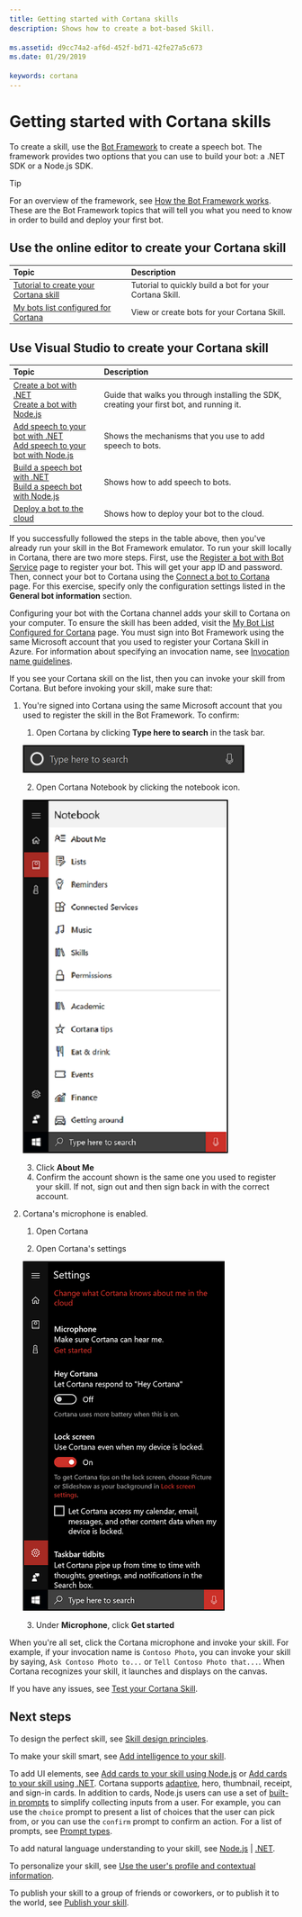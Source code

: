 ```yaml
---
title: Getting started with Cortana skills
description: Shows how to create a bot-based Skill.

ms.assetid: d9cc74a2-af6d-452f-bd71-42fe27a5c673
ms.date: 01/29/2019

keywords: cortana
--- 
```


# Getting started with Cortana skills

To create a skill, use the [Bot Framework](https://docs.microsoft.com/bot-framework) to create a speech bot. The framework provides two options that you can use to build your bot: a .NET SDK or a Node.js SDK.

>[!TIP]
> For an overview of the framework, see [How the Bot Framework works](https://docs.microsoft.com/azure/bot-service/bot-service-overview-readme?view=azure-bot-service-3.0). These are the Bot Framework topics that will tell you what you need to know in order to build and deploy your first bot.

## Use the online editor to create your Cortana skill

| Topic | Description |
|:--- |:--- |
| [Tutorial to create your Cortana skill](./mva22-hello-world.md) | Tutorial to quickly build a bot for your Cortana Skill. |
| [My bots list configured for Cortana](https://dev.botframework.com/bots?c=cortana) | View or create  bots for your Cortana Skill. |

## Use Visual Studio to create your Cortana skill

| Topic | Description |
|:--- |:--- | 
|[Create a bot with .NET](https://docs.microsoft.com/azure/bot-service/dotnet/bot-builder-dotnet-sdk-quickstart?view=azure-bot-service-3.0)<br />[Create a bot with Node.js](https://docs.microsoft.com/azure/bot-service/javascript/bot-builder-javascript-quickstart?view=azure-bot-service-3.0) | Guide that walks you through installing the SDK, creating your first bot, and running it.
|[Add speech to your bot with .NET](https://docs.microsoft.com/azure/bot-service/dotnet/bot-builder-dotnet-text-to-speech?view=azure-bot-service-3.0)<br />[Add speech to your bot with Node.js](https://docs.microsoft.com/azure/bot-service/nodejs/bot-builder-nodejs-text-to-speech?view=azure-bot-service-3.0)|Shows the mechanisms that you use to add speech to bots.
|[Build a speech bot with .NET](https://docs.microsoft.com/azure/bot-service/dotnet/bot-builder-dotnet-cortana-skill?view=azure-bot-service-3.0)<br />[Build a speech bot with Node.js](https://docs.microsoft.com/azure/bot-service/nodejs/bot-builder-nodejs-cortana-skill?view=azure-bot-service-3.0)|Shows how to add speech to bots.
|[Deploy a bot to the cloud](https://docs.microsoft.com/azure/bot-service/bot-service-build-continuous-deployment?view=azure-bot-service-3.0)|Shows how to deploy your bot to the cloud.

If you successfully followed the steps in the table above, then you've already run your skill in the Bot Framework emulator. To run your skill locally in Cortana, there are two more steps. First, use the [Register a bot with Bot Service](https://docs.microsoft.com/azure/bot-service/bot-service-quickstart-registration) page to register your bot. This will get your app ID and password. Then, connect your bot to Cortana using the [Connect a bot to Cortana](https://docs.microsoft.com/azure/bot-service/bot-service-channel-connect-cortana) page. For this exercise, specify only the configuration settings listed in the **General bot information** section.

Configuring your bot with the Cortana channel adds your skill to Cortana on your computer. To ensure the skill has been added, visit the [My Bot List Configured for Cortana](https://dev.botframework.com/bots?c=cortana) page. You must sign into Bot Framework using the same Microsoft account that you used to register your Cortana Skill in Azure.
For information about specifying an invocation name, see [Invocation name guidelines](./cortana-invocation-guidelines.md).

If you see your Cortana skill on the list, then you can invoke your skill from Cortana. But before invoking your skill, make sure that:

1. You're signed into Cortana using the same Microsoft account that you used to register the skill in the Bot Framework. To confirm:

    1. Open Cortana by clicking **Type here to search** in the task bar.

     ![Cortana](../media/images/open-cortana.png)

    2. Open Cortana Notebook by clicking the notebook icon.

     ![Cortana's Notebook](../media/images/notebook.png)

    3. Click **About Me**
    4. Confirm the account shown is the same one you used to register your skill. If not, sign out and then sign back in with the correct account.

1. Cortana's microphone is enabled.

    1. Open Cortana

    2. Open Cortana's settings

     ![Cortana settings](../media/images/cortana-settings.png)

    3. Under **Microphone**, click **Get started**

When you're all set, click the Cortana microphone and invoke your skill. For example, if your invocation name is `Contoso Photo`, you can invoke your skill by saying, `Ask Contoso Photo to...` or `Tell Contoso Photo that...`. When Cortana recognizes your skill, it launches and displays on the canvas.

If you have any issues, see [Test your Cortana Skill](./test-debug.md).

## Next steps

To design the perfect skill, see [Skill design principles](./design-principles.md).

To make your skill smart, see [Add intelligence to your skill](https://docs.microsoft.com/azure/bot-service/bot-service-concept-intelligence?view=azure-bot-service-3.0). 

To add UI elements, see [Add cards to your skill using Node.js](https://docs.microsoft.com/azure/bot-service/nodejs/bot-builder-nodejs-send-rich-cards?view=azure-bot-service-3.0) or [Add cards to your skill using .NET](https://docs.microsoft.com/azure/bot-service/dotnet/bot-builder-dotnet-add-rich-card-attachments?view=azure-bot-service-3.0). Cortana supports [adaptive](https://docs.microsoft.com/azure/bot-service/nodejs/bot-builder-nodejs-send-rich-cards?view=azure-bot-service-3.0#send-an-adaptive-card), hero, thumbnail, receipt, and sign-in cards. In addition to cards, Node.js users can use a set of [built-in prompts](https://docs.microsoft.com/azure/bot-service/nodejs/bot-builder-nodejs-dialog-prompt?view=azure-bot-service-3.0) to simplify collecting inputs from a user. For example, you can use the `choice` prompt to present a list of choices that the user can pick from, or you can use the `confirm` prompt to confirm an action. For a list of prompts, see [Prompt types](https://docs.microsoft.com/azure/bot-service/nodejs/bot-builder-nodejs-dialog-prompt?view=azure-bot-service-3.0#prompt-types).


To add natural language understanding to your skill, see [Node.js](https://docs.microsoft.com/azure/bot-service/nodejs/bot-builder-nodejs-recognize-intent-luis?view=azure-bot-service-3.0) | [.NET](https://docs.microsoft.com/azure/bot-service/dotnet/bot-builder-dotnet-luis-dialogs?view=azure-bot-service-3.0).

To personalize your skill, see [Use the user's profile and contextual information](./get-user-profile-context.md).

To publish your skill to a group of friends or coworkers, or to publish it to the world, see [Publish your skill](./publish-skill.md).
<!--
Check out the Bot Framework speech samples. [Node.js](https://github.com/Microsoft/BotBuilder-Samples/tree/master/Node/demo-RollerSkill) | [.NET](https://github.com/Microsoft/BotBuilder-Samples/tree/master/CSharp/demo-RollerSkill)
-->
